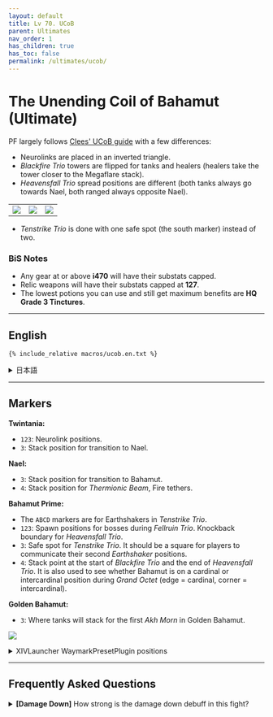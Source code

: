 ```yaml
---
layout: default
title: Lv 70. UCoB
parent: Ultimates
nav_order: 1
has_children: true
has_toc: false
permalink: /ultimates/ucob/
---
```


# The Unending Coil of Bahamut (Ultimate)

PF largely follows [Clees' UCoB guide](https://clees.me/guides/ucob/) with a
few differences:

- Neurolinks are placed in an inverted triangle.
- *Blackfire Trio* towers are flipped for tanks and healers (healers take the
  tower closer to the Megaflare stack).
- *Heavensfall Trio* spread positions are different (both tanks always go
  towards Nael, both ranged always opposite Nael).
<table>
  <tr>
    <td>
      <img src="{{site.baseurl}}/assets/images/ultimates/ucob/03/heavensfall_02a.jpg">
    </td>
    <td>
      <img src="{{site.baseurl}}/assets/images/ultimates/ucob/03/heavensfall_02b.jpg">
    </td>
    <td>
      <img src="{{site.baseurl}}/assets/images/ultimates/ucob/03/heavensfall_02c.jpg">
    </td>
  </tr>
</table>

- *Tenstrike Trio* is done with one safe spot (the south marker) instead of two.

### BiS Notes

- Any gear at or above **i470** will have their substats capped.
- Relic weapons will have their substats capped at **127**.
- The lowest potions you can use and still get maximum benefits are **HQ Grade 
  3 Tinctures**.

---

## English

```
{% include_relative macros/ucob.en.txt %}
```

<details markdown=block>
<summary>日本語</summary>

```
{% include_relative macros/ucob.jp.txt %}
```

</details>

---

## Markers

**Twintania:**
- `123`: Neurolink positions.
- `3`: Stack position for transition to Nael.

**Nael:**
- `3`: Stack position for transition to Bahamut.
- `4`: Stack position for *Thermionic Beam*, Fire tethers.

**Bahamut Prime:**
- The `ABCD` markers are for Earthshakers in *Tenstrike Trio*.
- `123`: Spawn positions for bosses during *Fellruin Trio*. Knockback boundary
  for *Heavensfall Trio*.
- `3`: Safe spot for *Tenstrike Trio*. It should be a square for players to
  communicate their second *Earthshaker* positions.
- `4`: Stack point at the start of *Blackfire Trio* and the end of *Heavensfall
  Trio*. It is also used to see whether Bahamut is on a cardinal or 
  intercardinal position during *Grand Octet* (edge = cardinal, corner = 
  intercardinal).

**Golden Bahamut:**
- `3`: Where tanks will stack for the first *Akh Morn* in Golden Bahamut.

![]({{site.baseurl}}/assets/images/ultimates/ucob/markers.jpg)
<details markdown=block>
<summary>XIVLauncher WaymarkPresetPlugin positions</summary>

```json
{
  "Name":"UCoB",
  "MapID":280,
  "A":{"X":-11.472,"Y":0.0,"Z":-16.383,"ID":0,"Active":true},
  "B":{"X":11.47153,"Y":0.0,"Z":-16.383,"ID":1,"Active":true},
  "C":{"X":19.31852,"Y":0.0,"Z":5.176381,"ID":2,"Active":true},
  "D":{"X":-19.319,"Y":0.0,"Z":5.176,"ID":3,"Active":true},
  "One":{"X":-7.57,"Y":0.0,"Z":-4.38,"ID":4,"Active":true},
  "Two":{"X":7.57,"Y":0.0,"Z":-4.38,"ID":5,"Active":true},
  "Three":{"X":0.0,"Y":0.0,"Z":8.75,"ID":6,"Active":true},
  "Four":{"X":0.0,"Y":0.0,"Z":0.0,"ID":7,"Active":true}
}
```

</details>

---

## Frequently Asked Questions

<details markdown=block>
<summary><b>[Damage Down]</b> How strong is the damage down debuff in this
fight?</summary>
<table>
  <tr>
    <td>
      <p>There aren't many mechanics that apply Damage Down debuffs for failure
      in this encounter, but the ones that do lower a player's damage by
      <b>50%</b>.</p>
    </td>
  </tr>
</table>
</details>

<script data-goatcounter="https://tuufless.goatcounter.com/count"
        async src="//gc.zgo.at/count.js"></script>
